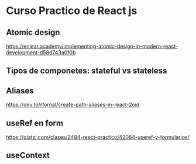 # Curso Practico de React js

## Atomic design

https://enlear.academy/implementing-atomic-design-in-modern-react-development-d58d743a0f0b

## Tipos de componetes: stateful vs stateless

## Aliases

https://dev.to/rfornal/create-path-aliases-in-react-2oid

## useRef en form

https://platzi.com/clases/2484-react-practico/42084-useref-y-formularios/

## useContext
